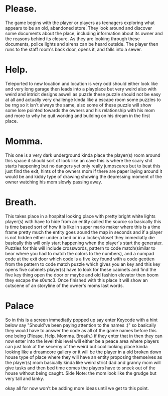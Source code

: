 # Please.
The game begins with the player or players as teenagers exploring what appears to be an old, abandoned store. They look around and discover some documents about the place, including information about its owner and the reasons behind its closure. As they are looking through these documents, police lights and sirens can be heard outside. The player then runs to the staff room's back door, opens it, and falls into a sewer.
# Help.
Teleported to new location and location is very odd should either look like and very long garage then leads into a playplace but very weird also with weird and
intricit designs aswell as puzzle these puzzle should not be easy at all and actually very challenge kinda like a escape room some puzzles to be rng so it isn't
always the same, also some of these puzzle will show some lore pointed towards the owners and his relationship with his mom and more to why he quit working and building
on his dream in the first place.
# Momma.
This one is a very dark underground kinda place the player(s) room around this space it should sort of look like an cave this is where the scary shit starts
happening but no dangers yet only really jumpscares but to beat this just find the exit, hints of the owners mom if there are paper laying around it would be
and kiddy type of drawing showing the depressing moment of the owner watching his mom slowly passing away.
# Breath.
This takes place in a hospital looking place with pretty bright white lights player(s) with have to hide from an entity called the source
so basically this is time based sort of how it is like in super mario maker where this is a time frame pretty much the entity goes aound the map in seconds and if a player is not hidden either under a bed or in a locker/closet they immediatly die basically this will only start happening when the player's start the generater. Puzzles for this will include crosswords, pattern to code match(similar to bear where you had to match the colors to the numbers), and a numpad code at the exit door which code is a five key found with a code geotten from the pattern to code match puzzle which gives you an key and this key opens five cabinets player(s) have to look for these cabinets and find the five key thing open the door or maybe and old fashion elevator then boom they escape the s0uπc3. Once finished with this place it will show an cutscene of an storyline of the owner's moms last words.
# Palace
So in this is a screen immediatly popped up say enter Keycode with a hint below say "Should've been paying attention to the names :)" so basically they would have to answer the code as all of the game names before this one being (Please. Help. Momma. Breath.) if they enter that in then they can now enter into the level this level will either be a peace area where players can just look at the secerny of the weird but cool looking place kinda looking like a dreamcore gallery or it will be the player in a old broken down house type of place where they will have an entity proposing themselves as the player(s) mom basically kinda like weird strict dad and granny mom will give tasks and then bed time comes the players have to sneek out of the house without being caught. Side Note: the mom look like the grudge but very tall and lanky.

okay all for now won't be adding more ideas until we get to this point.
